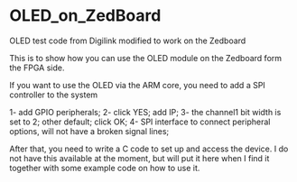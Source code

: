 # OLED_on_ZedBoard
OLED test code from Digilink modified to work on the Zedboard

This is to show how you can use the OLED module on the Zedboard form the FPGA side.

If you want to use the OLED via the ARM core, you need to add a SPI controller to the system

1- add GPIO peripherals;
2- click YES; add IP;
3- the channel1 bit width is set to 2; other default; click OK;
4- SPI interface to connect peripheral options, will not have a broken signal lines;

After that, you need to write a C code to set up and access the device. 
I do not have this available at the moment, but will put it here when I find it together with some example code on how to use it.

